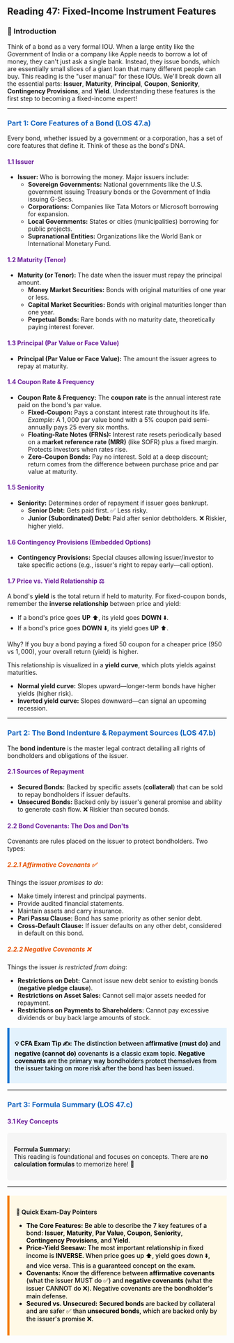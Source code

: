 ## Reading 47: Fixed-Income Instrument Features

### 🎯 Introduction

Think of a bond as a very formal IOU. When a large entity like the Government of India or a company like Apple needs to borrow a lot of money, they can't just ask a single bank. Instead, they issue bonds, which are essentially small slices of a giant loan that many different people can buy. This reading is the "user manual" for these IOUs. We'll break down all the essential parts: **Issuer**, **Maturity**, **Principal**, **Coupon**, **Seniority**, **Contingency Provisions**, and **Yield**. Understanding these features is the first step to becoming a fixed-income expert!

-----

### <span style="color: #1565C0;">Part 1: Core Features of a Bond (LOS 47.a)</span>

Every bond, whether issued by a government or a corporation, has a set of core features that define it. Think of these as the bond's DNA.

#### <span style="color: #6A1B9A;">1.1 Issuer</span>
* **Issuer:** Who is borrowing the money. Major issuers include:
  * **Sovereign Governments:** National governments like the U.S. government issuing Treasury bonds or the Government of India issuing G-Secs.
  * **Corporations:** Companies like Tata Motors or Microsoft borrowing for expansion.
  * **Local Governments:** States or cities (municipalities) borrowing for public projects.
  * **Supranational Entities:** Organizations like the World Bank or International Monetary Fund.

#### <span style="color: #6A1B9A;">1.2 Maturity (Tenor)</span>
* **Maturity (or Tenor):** The date when the issuer must repay the principal amount.
  * **Money Market Securities:** Bonds with original maturities of one year or less.
  * **Capital Market Securities:** Bonds with original maturities longer than one year.
  * **Perpetual Bonds:** Rare bonds with no maturity date, theoretically paying interest forever.

#### <span style="color: #6A1B9A;">1.3 Principal (Par Value or Face Value)</span>
* **Principal (Par Value or Face Value):** The amount the issuer agrees to repay at maturity.

#### <span style="color: #6A1B9A;">1.4 Coupon Rate & Frequency</span>
* **Coupon Rate & Frequency:** The **coupon rate** is the annual interest rate paid on the bond's par value.
  * **Fixed-Coupon:** Pays a constant interest rate throughout its life.  
    *Example:* A $1{,}000$ par value bond with a $5\%$ coupon paid semi-annually pays $25$ every six months.
  * **Floating-Rate Notes (FRNs):** Interest rate resets periodically based on a **market reference rate (MRR)** (like SOFR) plus a fixed margin. Protects investors when rates rise.
  * **Zero-Coupon Bonds:** Pay no interest. Sold at a deep discount; return comes from the difference between purchase price and par value at maturity.

#### <span style="color: #6A1B9A;">1.5 Seniority</span>
* **Seniority:** Determines order of repayment if issuer goes bankrupt.
  * **Senior Debt:** Gets paid first. ✅ Less risky.
  * **Junior (Subordinated) Debt:** Paid after senior debtholders. ❌ Riskier, higher yield.

#### <span style="color: #6A1B9A;">1.6 Contingency Provisions (Embedded Options)</span>
* **Contingency Provisions:** Special clauses allowing issuer/investor to take specific actions (e.g., issuer's right to repay early—call option).

#### <span style="color: #6A1B9A;">1.7 Price vs. Yield Relationship ⚖️</span>
A bond's **yield** is the total return if held to maturity. For fixed-coupon bonds, remember the **inverse relationship** between price and yield:
* If a bond's price goes **UP** ⬆️, its yield goes **DOWN** ⬇️.
* If a bond's price goes **DOWN** ⬇️, its yield goes **UP** ⬆️.

Why? If you buy a bond paying a fixed $50$ coupon for a cheaper price ($950$ vs $1{,}000$), your overall return (yield) is higher.

This relationship is visualized in a **yield curve**, which plots yields against maturities.  
* **Normal yield curve:** Slopes upward—longer-term bonds have higher yields (higher risk).
* **Inverted yield curve:** Slopes downward—can signal an upcoming recession.

-----

### <span style="color: #1565C0;">Part 2: The Bond Indenture & Repayment Sources (LOS 47.b)</span>

The **bond indenture** is the master legal contract detailing all rights of bondholders and obligations of the issuer.

#### <span style="color: #6A1B9A;">2.1 Sources of Repayment</span>
* **Secured Bonds:** Backed by specific assets (**collateral**) that can be sold to repay bondholders if issuer defaults.
* **Unsecured Bonds:** Backed only by issuer's general promise and ability to generate cash flow. ❌ Riskier than secured bonds.

#### <span style="color: #6A1B9A;">2.2 Bond Covenants: The Dos and Don'ts</span>
Covenants are rules placed on the issuer to protect bondholders. Two types:

##### <span style="color: #E65100;">2.2.1 Affirmative Covenants ✅</span>
Things the issuer *promises to do*:
* Make timely interest and principal payments.
* Provide audited financial statements.
* Maintain assets and carry insurance.
* **Pari Passu Clause:** Bond has same priority as other senior debt.
* **Cross-Default Clause:** If issuer defaults on any other debt, considered in default on this bond.

##### <span style="color: #E65100;">2.2.2 Negative Covenants ❌</span>
Things the issuer *is restricted from doing*:
* **Restrictions on Debt:** Cannot issue new debt senior to existing bonds (**negative pledge clause**).
* **Restrictions on Asset Sales:** Cannot sell major assets needed for repayment.
* **Restrictions on Payments to Shareholders:** Cannot pay excessive dividends or buy back large amounts of stock.

<div style="background-color: #E3F2FD; border-left: 5px solid #1976D2; padding: 12px; margin: 15px 0;">
<div style="color: #000000; font-weight: 500;">

**💡 CFA Exam Tip ✍️:** The distinction between **affirmative (must do)** and **negative (cannot do)** covenants is a classic exam topic. **Negative covenants** are the primary way bondholders protect themselves from the issuer taking on more risk after the bond has been issued.

</div>
</div>

-----

### <span style="color: #1565C0;">Part 3: Formula Summary (LOS 47.c)</span>

#### <span style="color: #6A1B9A;">3.1 Key Concepts</span>

<div style="background-color: #F5F5F5; padding: 15px; border-radius: 5px; margin: 10px 0;">

**Formula Summary:**  
This reading is foundational and focuses on concepts. There are **no calculation formulas** to memorize here! 🎉

</div>

-----

<div style="background-color: #FFF9E6; border-left: 5px solid #F57C00; padding: 15px; margin: 20px 0;">

**🎯 Quick Exam-Day Pointers**

<div style="color: #000000; font-weight: 500;">

- **The Core Features:** Be able to describe the 7 key features of a bond: **Issuer**, **Maturity**, **Par Value**, **Coupon**, **Seniority**, **Contingency Provisions**, and **Yield**.
- **Price-Yield Seesaw:** The most important relationship in fixed income is **INVERSE**. When price goes up ⬆️, yield goes down ⬇️, and vice versa. This is a guaranteed concept on the exam.
- **Covenants:** Know the difference between **affirmative covenants** (what the issuer MUST do ✅) and **negative covenants** (what the issuer CANNOT do ❌). Negative covenants are the bondholder's main defense.
- **Secured vs. Unsecured:** **Secured bonds** are backed by collateral and are safer ✅ than **unsecured bonds**, which are backed only by the issuer's promise ❌.

</div>
</div>